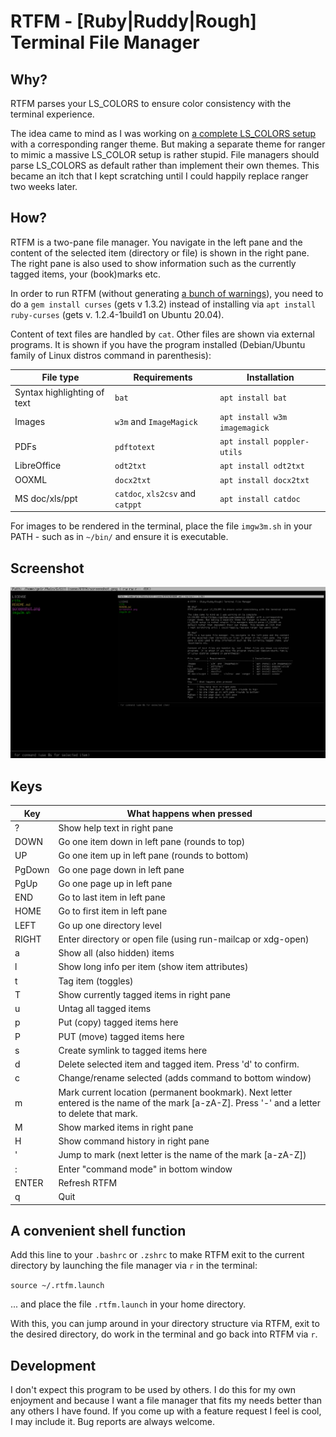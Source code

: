 # RTFM - [Ruby|Ruddy|Rough] Terminal File Manager

## Why?
RTFM parses your LS_COLORS to ensure color consistency with the terminal experience.

The idea came to mind as I was working on [a complete
LS_COLORS setup](https://github.com/isene/LS_COLORS) with a corresponding
ranger theme. But making a separate theme for ranger to mimic a massive
LS_COLOR setup is rather stupid. File managers should parse LS_COLORS as
default rather than implement their own themes. This became an itch that
I kept scratching until I could happily replace ranger two weeks later.

## How?
RTFM is a two-pane file manager. You navigate in the left pane and the content
of the selected item (directory or file) is shown in the right pane. The right
pane is also used to show information such as the currently tagged items, your
(book)marks etc.

In order to run RTFM (without generating [a bunch of
warnings](https://github.com/isene/RTFM/issues/1)), you need to do a `gem
install curses` (gets v 1.3.2) instead of installing via `apt install
ruby-curses` (gets v. 1.2.4-1build1 on Ubuntu 20.04). 

Content of text files are handled by `cat`. Other files are shown via external
programs. It is shown if you have the program installed (Debian/Ubuntu family
of Linux distros command in parenthesis):

File type      | Requirements                     | Installation
---------------|----------------------------------|------------------------------
Syntax highlighting of text | `bat`               | `apt install bat`
Images         | `w3m` and `ImageMagick`          | `apt install w3m imagemagick`
PDFs           | `pdftotext`                      | `apt install poppler-utils`
LibreOffice    | `odt2txt`                        | `apt install odt2txt`
OOXML          | `docx2txt`                       | `apt install docx2txt`
MS doc/xls/ppt | `catdoc`, `xls2csv` and `catppt` | `apt install catdoc`

For images to be rendered in the terminal, place the file `imgw3m.sh` in your
PATH - such as in `~/bin/` and ensure it is executable.

## Screenshot

![](img/screenshot.png)

## Keys
Key    | What happens when pressed
-------|-------------------------------------------------------------
?      | Show help text in right pane
DOWN   | Go one item down in left pane (rounds to top)
UP     | Go one item up in left pane (rounds to bottom)
PgDown | Go one page down in left pane
PgUp   | Go one page up in left pane
END    | Go to last item in left pane
HOME   | Go to first item in left pane
LEFT   | Go up one directory level
RIGHT  | Enter directory or open file (using run-mailcap or xdg-open)
a      | Show all (also hidden) items
l      | Show long info per item (show item attributes)
t      | Tag item (toggles)
T      | Show currently tagged items in right pane
u      | Untag all tagged items
p      | Put (copy) tagged items here
P      | PUT (move) tagged items here
s      | Create symlink to tagged items here
d      | Delete selected item and tagged item. Press 'd' to confirm.
c      | Change/rename selected (adds command to bottom window)
m      | Mark current location (permanent bookmark). Next letter entered is the name of the mark [a-zA-Z]. Press '-' and a letter to delete that mark.
M      | Show marked items in right pane
H      | Show command history in right pane
'      | Jump to mark (next letter is the name of the mark [a-zA-Z])
:      | Enter "command mode" in bottom window
ENTER  | Refresh RTFM
q      | Quit

## A convenient shell function
Add this line to your `.bashrc` or `.zshrc` to make RTFM exit to the current
directory by launching the file manager via `r` in the terminal:

`source ~/.rtfm.launch`

... and place the file `.rtfm.launch` in your home directory.

With this, you can jump around in your directory structure via RTFM, exit to
the desired directory, do work in the terminal and go back into RTFM via `r`.

## Development
I don't expect this program to be used by others. I do this for my own
enjoyment and because I want a file manager that fits my needs better than any
others I have found. If you come up with a feature request I feel is cool, I
may include it. Bug reports are always welcome.
